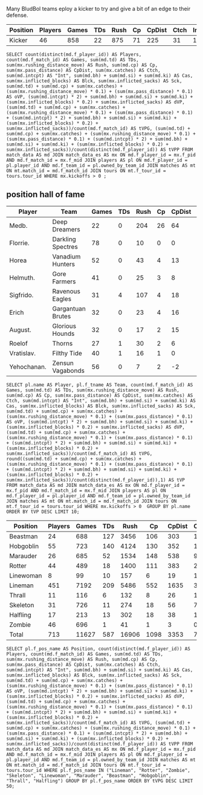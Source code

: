 Many BludBol teams eploy a kicker to try and give a bit of an edge to their defense.

| Position  | Players | Games | TDs  | Rush | Cp   | CpDist | Ctch | Int  | Cas  | Blck  | Sck  | oVP    | dVP    | tVPG    | tVPP |
|-----------|---------|-------|------|------|------|--------|------|------|------|-------|------|--------|--------|---------|-----|
| Kicker    |      46 |   858 |   22 |  875 |   71 |    225 |   31 |   10 |   39 | 1384 |   60 | 234.0 | 395.8 | 0.73403 | 13.69130 |

```
SELECT count(distinct(md.f_player_id)) AS Players, count(md.f_match_id) AS Games, sum(md.td) AS TDs, sum(mx.rushing_distance_move) AS Rush, sum(md.cp) AS Cp, sum(mx.pass_distance) AS CpDist, sum(mx.catches) AS Ctch, sum(md.intcpt) AS "Int", sum(md.bh) + sum(md.si) + sum(md.ki) AS Cas, sum(mx.inflicted_blocks) AS Blck, sum(mx.inflicted_sacks) AS Sck, sum(md.td) + sum(md.cp) + sum(mx.catches) + (sum(mx.rushing_distance_move) * 0.1) + (sum(mx.pass_distance) * 0.1) AS oVP, (sum(md.intcpt) * 2) + sum(md.bh) + sum(md.si) + sum(md.ki) + (sum(mx.inflicted_blocks) * 0.2) + sum(mx.inflicted_sacks) AS dVP, (sum(md.td) + sum(md.cp) + sum(mx.catches) + (sum(mx.rushing_distance_move) * 0.1) + (sum(mx.pass_distance) * 0.1) + (sum(md.intcpt) * 2) + sum(md.bh) + sum(md.si) + sum(md.ki) + (sum(mx.inflicted_blocks) * 0.2) + sum(mx.inflicted_sacks))/count(md.f_match_id) AS tVPG, (sum(md.td) + sum(md.cp) + sum(mx.catches) + (sum(mx.rushing_distance_move) * 0.1) + (sum(mx.pass_distance) * 0.1) + (sum(md.intcpt) * 2) + sum(md.bh) + sum(md.si) + sum(md.ki) + (sum(mx.inflicted_blocks) * 0.2) + sum(mx.inflicted_sacks))/count(distinct(md.f_player_id)) AS tVPP FROM match_data AS md JOIN match_data_es AS mx ON md.f_player_id = mx.f_pid AND md.f_match_id = mx.f_mid JOIN players AS pl ON md.f_player_id = pl.player_id AND md.f_team_id = pl.owned_by_team_id JOIN matches AS mt ON mt.match_id = md.f_match_id JOIN tours ON mt.f_tour_id = tours.tour_id WHERE mx.kickoffs > 0 ;
```

## position hall of fame

| Player     | Team             | Games | TDs  | Rush | Cp   | CpDist | Ctch | Int  | Cas  | Blck | Sck  | oVP   | dVP  | tVPG    | tVP   |
|------------|------------------|-------|------|------|------|--------|------|------|------|------|------|-------|------|---------|-------|
| Medb.       | Deep Dreamers     |    22 |    0 |  204 |   26 |     64 |    1 |    0 |    1 |   28 |    3 | 53.8 |  9.6 | 2.88182 | 63.4 |
| Florrie.    | Darkling Spectres |    78 |    0 |   10 |    0 |      0 |    0 |    0 |    2 |  191 |    7 |  1.0 | 47.2 | 0.61795 | 48.2 |
| Horea       | Vanadium Hunters  |    52 |    0 |   43 |    4 |     13 |    1 |    3 |    4 |   69 |    4 | 10.6 | 27.8 | 0.73846 | 38.4 |
| Helmuth.    | Gore Farmers      |    41 |    0 |   25 |    3 |      8 |    3 |    0 |    0 |  107 |    7 |  9.3 | 28.4 | 0.91951 | 37.7 |
| Sigfrido.   | Ravenous Eagles   |    31 |    4 |  107 |    4 |     18 |    5 |    0 |    2 |   34 |    1 | 25.5 |  9.8 | 1.13871 | 35.3 |
| Erich       | Gargantuan Brutes |    32 |    0 |   23 |    4 |     16 |    0 |    1 |    4 |   58 |    8 |  7.9 | 25.6 | 1.04688 | 33.5 |
| August.     | Glorious Hounds   |    32 |    0 |   17 |    2 |     15 |    1 |    1 |    3 |   55 |    5 |  6.2 | 21.0 | 0.85000 | 27.2 |
| Roelof      | Thorns            |    27 |    1 |   30 |    2 |      6 |    5 |    0 |    2 |   45 |    3 | 11.6 | 14.0 | 0.94815 | 25.6 |
| Vratislav.  | Filthy Tide       |    40 |    1 |   16 |    1 |      0 |    1 |    1 |    2 |   75 |    1 |  4.6 | 20.0 | 0.61500 | 24.6 |
| Yehochanan. | Zensun Vagabonds  |    56 |    0 |    7 |    2 |     -2 |    0 |    1 |    1 |   67 |    5 |  2.5 | 21.4 | 0.42679 | 23.9 |

```
SELECT pl.name AS Player, pl.f_tname AS Team, count(md.f_match_id) AS Games, sum(md.td) AS TDs, sum(mx.rushing_distance_move) AS Rush, sum(md.cp) AS Cp, sum(mx.pass_distance) AS CpDist, sum(mx.catches) AS Ctch, sum(md.intcpt) AS "Int", sum(md.bh) + sum(md.si) + sum(md.ki) AS Cas, sum(mx.inflicted_blocks) AS Blck, sum(mx.inflicted_sacks) AS Sck, sum(md.td) + sum(md.cp) + sum(mx.catches) + (sum(mx.rushing_distance_move) * 0.1) + (sum(mx.pass_distance) * 0.1) AS oVP, (sum(md.intcpt) * 2) + sum(md.bh) + sum(md.si) + sum(md.ki) + (sum(mx.inflicted_blocks) * 0.2) + sum(mx.inflicted_sacks) AS dVP, (sum(md.td) + sum(md.cp) + sum(mx.catches) + (sum(mx.rushing_distance_move) * 0.1) + (sum(mx.pass_distance) * 0.1) + (sum(md.intcpt) * 2) + sum(md.bh) + sum(md.si) + sum(md.ki) + (sum(mx.inflicted_blocks) * 0.2) + sum(mx.inflicted_sacks))/count(md.f_match_id) AS tVPG, round((sum(md.td) + sum(md.cp) + sum(mx.catches) + (sum(mx.rushing_distance_move) * 0.1) + (sum(mx.pass_distance) * 0.1) + (sum(md.intcpt) * 2) + sum(md.bh) + sum(md.si) + sum(md.ki) + (sum(mx.inflicted_blocks) * 0.2) + sum(mx.inflicted_sacks))/count(distinct(md.f_player_id)),1) AS tVP FROM match_data AS md JOIN match_data_es AS mx ON md.f_player_id = mx.f_pid AND md.f_match_id = mx.f_mid JOIN players AS pl ON md.f_player_id = pl.player_id AND md.f_team_id = pl.owned_by_team_id JOIN matches AS mt ON mt.match_id = md.f_match_id JOIN tours ON mt.f_tour_id = tours.tour_id WHERE mx.kickoffs > 0  GROUP BY pl.name ORDER BY tVP DESC LIMIT 10;
```


| Position  | Players | Games | TDs  | Rush | Cp   | CpDist | Ctch | Int  | Cas  | Blck  | Sck  | oVP    | dVP    | tVPG    |
|-----------|---------|-------|------|------|------|--------|------|------|------|-------|------|--------|--------|---------|
| Beastman  |      24 |   688 |  127 | 3456 |  106 |    303 |  104 |   16 |   63 |  1710 |   73 |  712.9 |  510.0 | 1.77747 |
| Hobgoblin |      55 |   723 |  140 | 4124 |  130 |    352 |  127 |    6 |   38 |   668 |   32 |  844.6 |  215.6 | 1.46639 |
| Marauder  |      26 |   685 |   52 | 1534 |  148 |    538 |   96 |   17 |   57 |  1662 |   51 |  503.2 |  474.4 | 1.42715 |
| Rotter    |      44 |   489 |   18 | 1400 |  111 |    383 |   29 |    4 |   28 |   571 |   17 |  336.3 |  167.2 | 1.02965 |
| Linewoman |       8 |    99 |   10 |  157 |    6 |     19 |   10 |    2 |    5 |   188 |    5 |   43.6 |   51.6 | 0.96162 |
| Lineman   |     451 |  7192 |  209 | 5486 |  552 |   1635 |  335 |   61 |  525 | 15693 |  356 | 1808.1 | 4141.6 | 0.82727 |
| Thrall    |      11 |   116 |    6 |  132 |    8 |     26 |   10 |    1 |    4 |   204 |    2 |   39.8 |   48.8 | 0.76379 |
| Skeleton  |      31 |   726 |   11 |  274 |   18 |     56 |    7 |    4 |   40 |  1412 |   48 |   69.0 |  378.4 | 0.61625 |
| Halfling  |      17 |   213 |   13 |  302 |   18 |     38 |   17 |    1 |    4 |   125 |   12 |   82.0 |   43.0 | 0.58685 |
| Zombie    |      46 |   696 |    1 |   41 |    1 |      3 |    0 |    4 |   33 |  1118 |   17 |    6.4 |  281.6 | 0.41379 |
| Total     |     713 | 11627 |  587 | 16906 | 1098 |   3353 |  735 |  116 |  797 | 23351 |  613 | 4445.9 | 6312.2 | 0.92527 | 15.08850 |


```
SELECT pl.f_pos_name AS Position, count(distinct(md.f_player_id)) AS Players, count(md.f_match_id) AS Games, sum(md.td) AS TDs, sum(mx.rushing_distance_move) AS Rush, sum(md.cp) AS Cp, sum(mx.pass_distance) AS CpDist, sum(mx.catches) AS Ctch, sum(md.intcpt) AS "Int", sum(md.bh) + sum(md.si) + sum(md.ki) AS Cas, sum(mx.inflicted_blocks) AS Blck, sum(mx.inflicted_sacks) AS Sck, sum(md.td) + sum(md.cp) + sum(mx.catches) + (sum(mx.rushing_distance_move) * 0.1) + (sum(mx.pass_distance) * 0.1) AS oVP, (sum(md.intcpt) * 2) + sum(md.bh) + sum(md.si) + sum(md.ki) + (sum(mx.inflicted_blocks) * 0.2) + sum(mx.inflicted_sacks) AS dVP, (sum(md.td) + sum(md.cp) + sum(mx.catches) + (sum(mx.rushing_distance_move) * 0.1) + (sum(mx.pass_distance) * 0.1) + (sum(md.intcpt) * 2) + sum(md.bh) + sum(md.si) + sum(md.ki) + (sum(mx.inflicted_blocks) * 0.2) + sum(mx.inflicted_sacks))/count(md.f_match_id) AS tVPG, (sum(md.td) + sum(md.cp) + sum(mx.catches) + (sum(mx.rushing_distance_move) * 0.1) + (sum(mx.pass_distance) * 0.1) + (sum(md.intcpt) * 2) + sum(md.bh) + sum(md.si) + sum(md.ki) + (sum(mx.inflicted_blocks) * 0.2) + sum(mx.inflicted_sacks))/count(distinct(md.f_player_id)) AS tVPP FROM match_data AS md JOIN match_data_es AS mx ON md.f_player_id = mx.f_pid AND md.f_match_id = mx.f_mid JOIN players AS pl ON md.f_player_id = pl.player_id AND md.f_team_id = pl.owned_by_team_id JOIN matches AS mt ON mt.match_id = md.f_match_id JOIN tours ON mt.f_tour_id = tours.tour_id WHERE pl.f_pos_name IN ("Lineman", "Rotter", "Zombie", "Skeleton", "Linewoman", "Marauder", "Beastman", "Hobgoblin", "Thrall", "Halfling") GROUP BY pl.f_pos_name ORDER BY tVPG DESC LIMIT 50;
```

